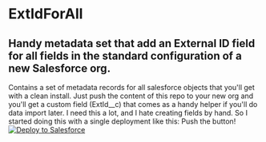 # ExtIdForAll
## Handy metadata set that add an External ID field for all fields in the standard configuration of a new Salesforce org.

Contains a set of metadata records for all salesforce objects that you'll get with a clean install. Just push the content of this repo to your new org and you'll get a custom field (ExtId__c) that comes as a handy helper if you'll do data import later. I need this a lot, and I hate creating fields by hand. So I started doing this with a single deployment like this: 
Push the button!
<a href="https://githubsfdeploy.herokuapp.com?owner=dstdia&repo=ExtIdForAll/">
  <img alt="Deploy to Salesforce"
       src="https://raw.githubusercontent.com/afawcett/githubsfdeploy/master/deploy.png">
</a>
